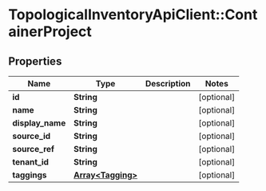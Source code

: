 # TopologicalInventoryApiClient::ContainerProject

## Properties
Name | Type | Description | Notes
------------ | ------------- | ------------- | -------------
**id** | **String** |  | [optional] 
**name** | **String** |  | [optional] 
**display_name** | **String** |  | [optional] 
**source_id** | **String** |  | [optional] 
**source_ref** | **String** |  | [optional] 
**tenant_id** | **String** |  | [optional] 
**taggings** | [**Array&lt;Tagging&gt;**](Tagging.md) |  | [optional] 


